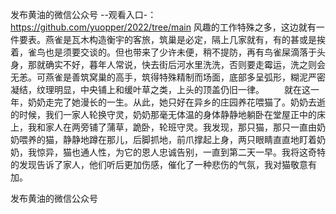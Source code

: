 发布黄油的微信公众号
--观看入口-：https://github.com/yuopper/2022/tree/main
风趣的工作特殊之多，这边就有一件要表。燕雀是瓦木构造衡宇的客旅，筑巢是必定，隔上几家就有，有的甚或是挨着，雀鸟也是须要交谈的。但也带来了少许未便，稍不提防，再有鸟雀屎滴落于头身，那就确实不好，暮年人常说，快去街后河水里洗洗，否则要走霉运，洗之则会无恙。可燕雀是善筑窝巢的高手，筑得特殊精制而场面，底部多呈弧形，糊泥严密凝结，纹理明显，中央铺上和缓叶草之类，上头的顶盖仍旧一律。
　　就在这一年，奶奶走完了她漫长的一生。从此，她只好在异乡的庄园养花喂猫了。奶奶去逝的时候，我们一家人轮换守灵，奶奶那毫无体温的身体静静地躺卧在堂屋正中的床上，我和家人在两旁铺了蒲草，跪卧，轮班守灵。我发现，那只猫，那只一直由奶奶喂养的猫，静静地蹲在那儿，后脚抓地，前爪撑起上身，两只眼睛直直地盯着奶奶，我惊异，猫也通人性，为它的恩人忠诚告别，一直到第二天一早。我将这奇特的发现告诉了家人，他们听后更加伤感，催化了一种悲伤的气氛，我对猫敬意有加。

发布黄油的微信公众号
